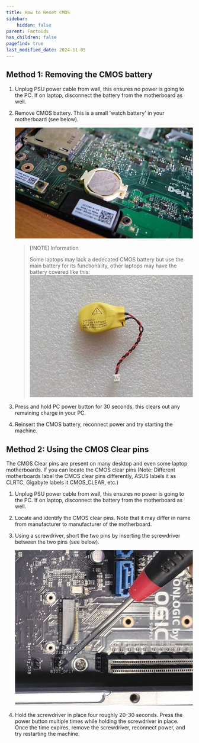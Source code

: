 ```yaml
---
title: How to Reset CMOS
sidebar:
    hidden: false
parent: Factoids
has_children: false
pagefind: true
last_modified_date: 2024-11-05
---
```




## Method 1: Removing the CMOS battery


1. Unplug PSU power cable from wall, this ensures no power is going to the PC. If on laptop, disconnect the battery from the motherboard as well.

2. Remove CMOS battery. This is a small 'watch battery' in your motherboard (see below).

	![CMOS battery](../../../assets/factoids/cmos.webp)

	 > [!NOTE] Information
     > 
	 > Some laptops may lack a dedecated CMOS battery but use the main battery for its functionality, other laptops may have the battery covered like this: ![laptop CMOS](../../../assets/cmos/cmos-laptop.jpg)
	


3. Press and hold PC power button for 30 seconds, this clears out any remaining charge in your PC.

4. Reinsert the CMOS battery, reconnect power and try starting the machine.

## Method 2: Using the CMOS Clear pins
The CMOS Clear pins are present on many desktop and even some laptop motherboards. If you can locate the CMOS clear pins (Note: Different motherboards label the CMOS clear pins differently, ASUS labels it as CLRTC, Gigabyte labels it CMOS_CLEAR, etc.)

1. Unplug PSU power cable from wall, this ensures no power is going to the PC. If on laptop, disconnect the battery from the motherboard as well.

2. Locate and identify the CMOS clear pins. Note that it may differ in name from manufacturer to manufacturer of the motherboard.

3. Using a screwdriver, short the two pins by inserting the screwdriver between the two pins (see below).

	![CMOS reset using screwdriver](../../../assets/factoids/cmos_screwdriver.webp)

4. Hold the screwdriver in place four roughly 20-30 seconds. Press the power button multiple times while holding the screwdriver in place. Once the time expires, remove the screwdriver, reconnect power, and try restarting the machine.
